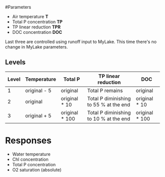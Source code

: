 #Parameters

* Air temperature **T**
* Total P concentration **TP**
* TP linear reduction **TPR**
* DOC concentration **DOC**

Last three are controlled using runoff input to MyLake. This time
there's no change in MyLake parameters. 

## Levels

Level | Temperature | Total P | TP linear reduction | DOC
--- | --- | --- | --- | ---
1 | original - 5 | original | Total P remains | original 
2 | original  | original * 10  | Total P diminishing to 55 % at the end | original * 10
3 | original + 5 | original * 100 | Total P diminishing to 10 % at the end | original * 100


# Responses

* Water temperature
* Chl concentration
* Total P concentration
* O2 saturation (absolute)
